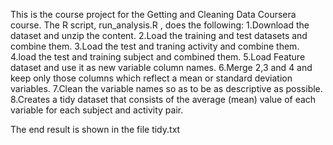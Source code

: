 This is the course project for the Getting and Cleaning Data Coursera course. The R script,  run_analysis.R , does the following:
1.Download the dataset and unzip the content.
2.Load the training and test datasets and combine them.
3.Load the test and traning activity and combine them.
4.load the test and training subject and combined them.
5.Load Feature dataset and use it as new variable column names.
6.Merge 2,3 and 4 and keep only those columns which reflect a mean or standard deviation variables.
7.Clean the variable names so as to be as descriptive as possible.
8.Creates a tidy dataset that consists of the average (mean) value of each variable for each subject and activity pair.

The end result is shown in the file tidy.txt 
